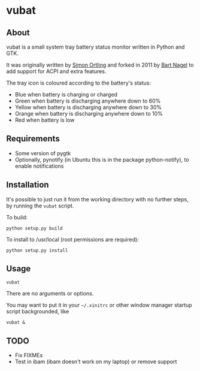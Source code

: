 vubat
=====

About
-----

vubat is a small system tray battery status monitor written in Python and GTK.

It was originally written by [Simon Ortling][1] and forked in 2011 by 
[Bart Nagel][2] to add support for ACPI and extra features.

[1]: http://ortling.com/vubat/
[2]: https://github.com/tremby/vubat

The tray icon is coloured according to the battery's status:

- Blue when battery is charging or charged
- Green when battery is discharging anywhere down to 60%
- Yellow when battery is discharging anywhere down to 30%
- Orange when battery is discharging anywhere down to 10%
- Red when battery is low

Requirements
------------

- Some version of pygtk
- Optionally, pynotify (in Ubuntu this is in the package python-notify), to 
  enable notifications

Installation
------------

It's possible to just run it from the working directory with no further steps, 
by running the `vubat` script.

To build:

	python setup.py build

To install to /usr/local (root permissions are required):

	python setup.py install

Usage
-----

	vubat

There are no arguments or options.

You may want to put it in your `~/.xinitrc` or other window manager startup 
script backgrounded, like

	vubat &

TODO
----

- Fix FIXMEs
- Test in ibam (ibam doesn't work on my laptop) or remove support
